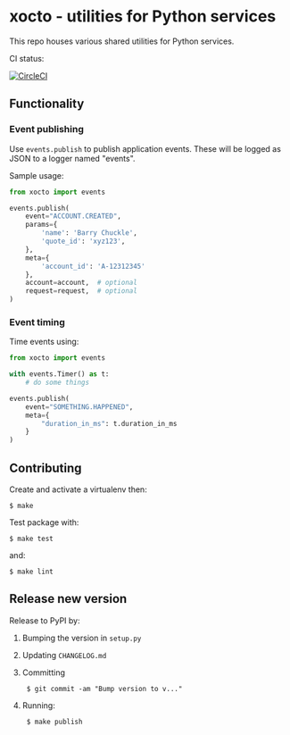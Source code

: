 # xocto - utilities for Python services

This repo houses various shared utilities for Python services.

CI status:

[![CircleCI](https://circleci.com/gh/octoenergy/xocto/tree/master.svg?style=svg)](https://circleci.com/gh/octoenergy/xocto/tree/master)

## Functionality

### Event publishing

Use `events.publish` to publish application events. These will be logged as JSON
to a logger named "events". 

Sample usage:

```python
from xocto import events

events.publish(
    event="ACCOUNT.CREATED", 
    params={
        'name': 'Barry Chuckle', 
        'quote_id': 'xyz123',
    },
    meta={
        'account_id': 'A-12312345'
    },
    account=account,  # optional
    request=request,  # optional
)
```

### Event timing

Time events using:

```python
from xocto import events

with events.Timer() as t:
    # do some things

events.publish(
    event="SOMETHING.HAPPENED",
    meta={
        "duration_in_ms": t.duration_in_ms 
    }
)
```

## Contributing

Create and activate a virtualenv then:

    $ make

Test package with:

    $ make test

and:

    $ make lint  

## Release new version

Release to PyPI by:

1. Bumping the version in `setup.py`

2. Updating `CHANGELOG.md`

3. Committing

        $ git commit -am "Bump version to v..."

4. Running: 

        $ make publish
